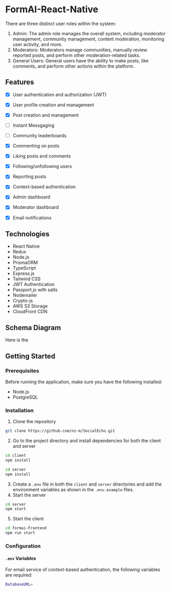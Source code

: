 # FormAI-React-Native
 

There are three distinct user roles within the system:

1. Admin: The admin role manages the overall system, including moderator management, community management, content moderation, monitoring user activity, and more.
2. Moderators: Moderators manage communities, manually review reported posts, and perform other moderation-related tasks.
3. General Users: General users have the ability to make posts, like comments, and perform other actions within the platform.



## Features

- [x] User authentication and authorization (JWT)
- [x] User profile creation and management
- [x] Post creation and management
- [ ] Instant Messgaging
- [ ] Community leaderboards
- [x] Commenting on posts
- [x] Liking posts and comments
- [x] Following/unfollowing users
- [x] Reporting posts
- [x] Context-based authentication
- [x] Admin dashboard
- [x] Moderator dashboard
- [x] Email notifications


## Technologies

- React Native
- Redux
- Node.js
- PrismaORM
- TypeScript
- Express.js
- Tailwind CSS
- JWT Authentication
- Passport.js with salts
- Nodemailer
- Crypto-js
- AWS S3 Storage
- CloudFront CDN 
  

## Schema Diagram

Here is the

## Getting Started

### Prerequisites

Before running the application, make sure you have the following installed:

- Node.js
- PostgreSQL

### Installation

1. Clone the repository

```bash
git clone https://github.com/nz-m/SocialEcho.git
```
2. Go to the project directory and install dependencies for both the client and server

```bash
cd client
npm install
```

```bash
cd server
npm install
```

3. Create a `.env` file in both the `client` and `server` directories and add the environment variables as shown in the `.env.example` files.
4. Start the server

```bash
cd server
npm start
```

5. Start the client

```bash
cd formai-Frontend
npm run start
```


### Configuration



#### `.env` Variables

For email service of context-based authentication, the following variables are required:

```bash
DatabaseURL=

```

